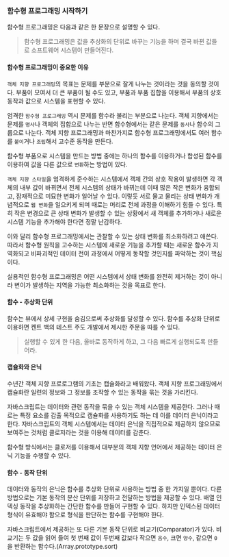 ### 함수형 프로그래밍 시작하기
함수형 프로그래밍은 다음과 같은 한 문장으로 설명할 수 있다.
> 함수형 프로그래밍은 값을 추상화의 단위로 바꾸는 기능을 하며 결국 바뀐 값들로 소프트웨어 시스템이 만들어진다.

#### 함수형 프로그래밍이 중요한 이유
`객체 지향 프로그래밍`의 목표는 문제를 부분으로 잘게 나누는 것이라는 것을 동의할 것이다.
부품이 모여서 더 큰 부품이 될 수도 있고, 부품과 부품 집합을 이용해서 부품의 상호 동작과 값으로 시스템을 표현할 수 있다.

엄격한 `함수형 프로그래밍` 역시 문제를 함수라 불리는 부분으로 나눈다.
객체 지향에서는 문제를 `명사`나 객체의 집합으로 나누는 반면 함수형에서는 같은 문제를 `동사`나 함수의 그룹으로 나눈다.
객체 지향 프로그래밍과 마찬가지로 함수형 프로그래밍에서도 여러 함수를 `붙이`거나 `조립`해서 고수준 동작을 만든다.

함수형 부품으로 시스템을 만드는 방법 중에는 하나의 함수를 이용하거나 합성된 함수를 이용하여 값을 다른 값으로 `변환`하는 방법이 있다.

`객체 지향 스타일`을 엄격하게 준수하는 시스템에서 객체 간의 상호 작용이 발생하면 각 객체의 내부 값이 바뀌면서
전체 시스템의 상태가 바뀌는데 이때 많은 작은 변화가 융합되고, 잠재적으로 미묘한 변화가 일어날 수 있다.
이렇듯 서로 물고 물리는 상태 변화가 개념적으로 `웹 변화`을 일으키게 되며 때로는 머리로 전체 과정을 이해하기 힘들 수 있다.
특히 작은 변경으로 큰 상태 변화가 발생할 수 있는 상황에서 새 객체를 추가하거나 새로운 시스템 기능을 추가해야 한다면 정말 난감하다.

이와 달리 함수형 프로그래밍에서는 관찰할 수 있는 상태 변화를 최소화하려고 애쓴다. 따라서 함수형 원칙을 고수하는 시스템에 새로운 기능을 추가할 때는
새로운 함수가 지역화되고 비파괴적인 데이터 전이 과정에서 어떻게 동작할 것인지를 파악하는 것이 핵심이다.

실용적인 함수형 프로그래밍은 어떤 시스템에서 상태 변화를 완전히 제거하는 것이 아니라 변이가 발생하는 지역을 가능한 최소화하는 것을 목표로 한다.

#### 함수 - 추상화 단위
함수는 뷰에서 상세 구현을 숨김으로써 추상화를 달성할 수 있다. 함수를 추상화 단위로 이용하면 켄트 백의 테스트 주도 개발에서
제시한 주문을 따를 수 있다.
> 실행할 수 있게 한 다음, 올바로 동작하게 하고, 그 다음 빠르게 실행되도록 만들어라.

#### 캡슐화와 은닉
수년간 객체 지향 프로로그램의 기초는 캡슐화라고 배워왔다. 객체 지향 프로그래밍에서 캡슐화란 일련의 정보와 그 정보를 조작할 수 있는
동작을 묶는 것을 가리킨다.

자바스크립트는 데이터와 관련 동작을 묶을 수 있는 객체 시스템을 제공한다. 그러나 때로는 특정 요소를 감출 목적으로 캡슐화를 사용하기도 하는 데
이를 데이터 은닉이라고 한다. 자바스크립트의 객체 시스템에서는 데이터 은닉을 직접적으로 제공하지 않으므로 보여주는 것처럼 클로저라는 것을 이용해 데이터를 감춘다.

함수형 방식에서는 클로저를 이용해서 대부분의 객체 지향 언어에서 제공하는 데이터 은닉 기능을 수행할 수 있다.

#### 함수 - 동작 단위
데이터와 동작의 은닉은 함수를 추상화 단위로 사용하는 방법 중 한 가지일 뿐이다.
다른 방법으로는 기본 동작의 분산 단위를 저장하고 전달하는 방법을 제공할 수 있다. 배열 인덱싱 동작을 추상화하는 간단한 함수를 만들어 구현할 수 있다.
하지만 인덱스된 데이터 형식이 유효해야 함으로 형식을 판단하는 함수를 구현해야 한다.

자바스크립트에서 제공하는 또 다른 기본 동작 단위로 비교기(Comparator)가 있다. 
비교기는 두 값을 읽어 들여 첫 번째 값이 두번째 값보다 작으면 `음수`, 크면 `양수`, 같으면 `0`을 반환하는 함수다.(Array.prototype.sort)

